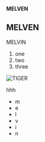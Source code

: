 

**MELVEN**

## **MELVEN**
MELVIN



1. one
2. two
3. three

![TIGER](http://www.sucaitianxia.com/Photo/pic/200803/20080308001657777.jpg)

hhh

- m
- e
- l
- v
- i
- n
